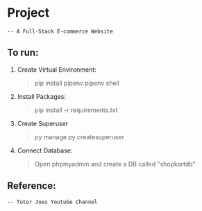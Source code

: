 # Project
    -- A Full-Stack E-commerce Website 

## To run:

1. Create Virtual Environment:
    > pip install pipenv
    > pipenv shell

2. Install Packages:
    > pip install -r requirements.txt

3. Create Superuser
    > py manage.py createsuperuser

4. Connect Database:
    > Open phpmyadmin and create a DB called "shopkartdb"


## Reference:
    -- Tutor Joes Youtube Channel